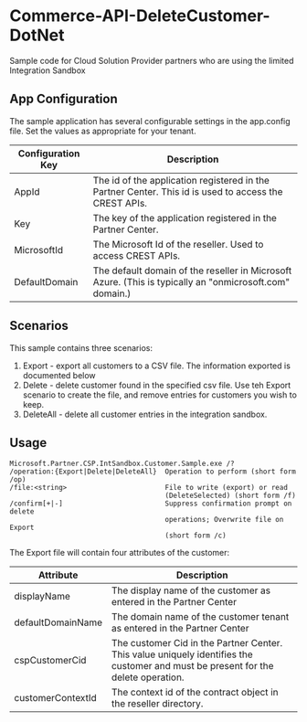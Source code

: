 # Commerce-API-DeleteCustomer-DotNet
Sample code for Cloud Solution Provider partners who are using the limited Integration Sandbox

## App Configuration

The sample application has several configurable settings in the app.config file. Set the values as
appropriate for your tenant.

Configuration Key | Description
------------ | -------------
AppId | The id of the application registered in the Partner Center. This id is used to access the CREST APIs.
Key | The key of the application registered in the Partner Center. 
MicrosoftId | The Microsoft Id of the reseller. Used to access CREST APIs.
DefaultDomain | The default domain of the reseller in Microsoft Azure. (This is typically an "onmicrosoft.com" domain.)

## Scenarios

This sample contains three scenarios:

  1. Export - export all customers to a CSV file. The information exported is documented below
  2. Delete - delete customer found in the specified csv file. Use teh Export scenario to create the file, and remove entries for customers you wish to keep.
  3. DeleteAll - delete all customer entries in the integration sandbox.


## Usage

    Microsoft.Partner.CSP.IntSandbox.Customer.Sample.exe /?
    /operation:{Export|Delete|DeleteAll}  Operation to perform (short form /op)
    /file:<string>                        File to write (export) or read
                                          (DeleteSelected) (short form /f)
    /confirm[+|-]                         Suppress confirmation prompt on delete
                                          operations; Overwrite file on Export
                                          (short form /c)


The Export file will contain four attributes of the customer:

Attribute | Description
----------|-------------
displayName | The display name of the customer as entered in the Partner Center
defaultDomainName | The domain name of the customer tenant as entered in the Partner Center
cspCustomerCid | The customer Cid in the Partner Center. This value uniquely identifies the customer and must be present for the delete operation.
customerContextId | The context id of the contract object in the reseller directory.


 